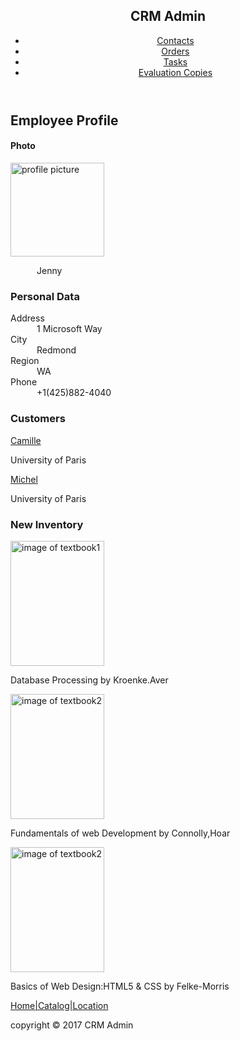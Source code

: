 <!DOCTYPE html>
<head>
     <title>MODULE1-ASSIGNMENT-1</title>
</head>
<body>
    <header>
    <h2>CRM Admin</h2>
    <nav >
      <ul>
        <li><a href="#">Contacts</a></li>
        <li><a href="#">Orders</a></li>
        <li><a href="#">Tasks</a></li>
        <li><a href="#">Evaluation Copies</a></li>
      </ul>
    </nav>
    </header>
    <div>
        <h2>Employee Profile</h2>
        <h4>Photo</h4>
        <img src="images/i1 (2).jpg" alt="profile picture" width="150" height="150">
        <p>&emsp;&emsp;&emsp;Jenny </p>
        <h3>Personal Data</h3>
        <p>Address<br>&emsp;&emsp;&emsp;1 Microsoft Way
        <br> 
        City<br>&emsp;&emsp;&emsp;Redmond
        <br>
        Region<br>&emsp;&emsp;&emsp;WA
        <br>
        Phone<br>&emsp;&emsp;&emsp;+1(425)882-4040
        </p>
    </div>
    <div>
        <h3>Customers</h3>
        <a href="#">Camille</a><p>University of Paris</p>
        <a href="#">Michel</a>
       <p>University of Paris</p>
    </div>
    <aside>
        <h3>New Inventory</h3>
        <img src="images/i2.jpg" alt="image of textbook1" width="150" height="200">
        <p>Database Processing by Kroenke.Aver</p>
        <img src="images/i3.jpg" alt="image of textbook2" width="150" height="200">
        <p>Fundamentals of web Development by Connolly,Hoar</p>
        <img src="images/i4.jpg" alt="image of textbook2" width="150" height="200">
        <p>Basics of Web Design:HTML5 & CSS by Felke-Morris  </p>
    </aside>
<footer>
    <a href="#">Home|Catalog|Location</a>
    <p>copyright &copy; 2017 CRM Admin</p>
</footer>
</body>   
</html>
